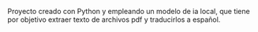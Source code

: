 Proyecto creado con Python y empleando un modelo de ia local, que tiene
por objetivo extraer texto de archivos pdf y traducirlos a español.
